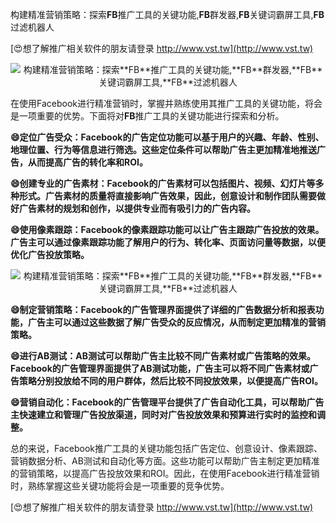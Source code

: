 构建精准营销策略：探索**FB**推广工具的关键功能,**FB**群发器,**FB**关键词霸屏工具,**FB**过滤机器人

[😍想了解推广相关软件的朋友请登录 http://www.vst.tw](http://www.vst.tw)

 <center><img src="https://vst.tw/MP4/tuiguang/png/3.png" alt="构建精准营销策略：探索**FB**推广工具的关键功能,**FB**群发器,**FB**关键词霸屏工具,**FB**过滤机器人"></center>

在使用Facebook进行精准营销时，掌握并熟练使用其推广工具的关键功能，将会是一项重要的优势。下面将对**FB**推广工具的关键功能进行探索和分析。

**😄定位广告受众：Facebook的广告定位功能可以基于用户的兴趣、年龄、性别、地理位置、行为等信息进行筛选。这些定位条件可以帮助广告主更加精准地推送广告，从而提高广告的转化率和ROI。**

**😄创建专业的广告素材：Facebook的广告素材可以包括图片、视频、幻灯片等多种形式。广告素材的质量将直接影响广告效果，因此，创意设计和制作团队需要做好广告素材的规划和创作，以提供专业而有吸引力的广告内容。**

**😄使用像素跟踪：Facebook的像素跟踪功能可以让广告主跟踪广告投放的效果。广告主可以通过像素跟踪功能了解用户的行为、转化率、页面访问量等数据，以便优化广告投放策略。**

 <center><img src="https://vst.tw/MP4/tuiguang/png/1.png" alt="构建精准营销策略：探索**FB**推广工具的关键功能,**FB**群发器,**FB**关键词霸屏工具,**FB**过滤机器人"></center>

**😄制定营销策略：Facebook的广告管理界面提供了详细的广告数据分析和报表功能，广告主可以通过这些数据了解广告受众的反应情况，从而制定更加精准的营销策略。**

**😄进行AB测试：AB测试可以帮助广告主比较不同广告素材或广告策略的效果。Facebook的广告管理界面提供了AB测试功能，广告主可以将不同广告素材或广告策略分别投放给不同的用户群体，然后比较不同投放效果，以便提高广告ROI。**

**😄营销自动化：Facebook的广告管理平台提供了广告自动化工具，可以帮助广告主快速建立和管理广告投放渠道，同时对广告投放效果和预算进行实时的监控和调整。**

总的来说，Facebook推广工具的关键功能包括广告定位、创意设计、像素跟踪、营销数据分析、AB测试和自动化等方面。这些功能可以帮助广告主制定更加精准的营销策略，以提高广告投放效果和ROI。因此，在使用Facebook进行精准营销时，熟练掌握这些关键功能将会是一项重要的竞争优势。

[😍想了解推广相关软件的朋友请登录 http://www.vst.tw](http://www.vst.tw)



